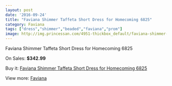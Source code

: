 ```yaml
---
layout: post
date: '2016-09-24'
title: "Faviana Shimmer Taffeta Short Dress for Homecoming 6825"
category: Faviana
tags: ["dress","shimmer","beaded","faviana","prom"]
image: http://img.princessan.com/4951-thickbox_default/faviana-shimmer-taffeta-short-dress-for-homecoming-6825.jpg
---
```

Faviana Shimmer Taffeta Short Dress for Homecoming 6825

On Sales: **$342.99**
<a href="https://www.princessan.com/en/faviana/2306-faviana-shimmer-taffeta-short-dress-for-homecoming-6825.html"><amp-img layout="responsive" width="600" height="600" src="//img.princessan.com/4951-thickbox_default/faviana-shimmer-taffeta-short-dress-for-homecoming-6825.jpg" alt="Faviana Shimmer Taffeta Short Dress for Homecoming 6825 0" /></a>
<a href="https://www.princessan.com/en/faviana/2306-faviana-shimmer-taffeta-short-dress-for-homecoming-6825.html"><amp-img layout="responsive" width="600" height="600" src="//img.princessan.com/4952-thickbox_default/faviana-shimmer-taffeta-short-dress-for-homecoming-6825.jpg" alt="Faviana Shimmer Taffeta Short Dress for Homecoming 6825 1" /></a>

Buy it: [Faviana Shimmer Taffeta Short Dress for Homecoming 6825](https://www.princessan.com/en/faviana/2306-faviana-shimmer-taffeta-short-dress-for-homecoming-6825.html "Faviana Shimmer Taffeta Short Dress for Homecoming 6825")

View more: [Faviana](https://www.princessan.com/en/19-faviana "Faviana")